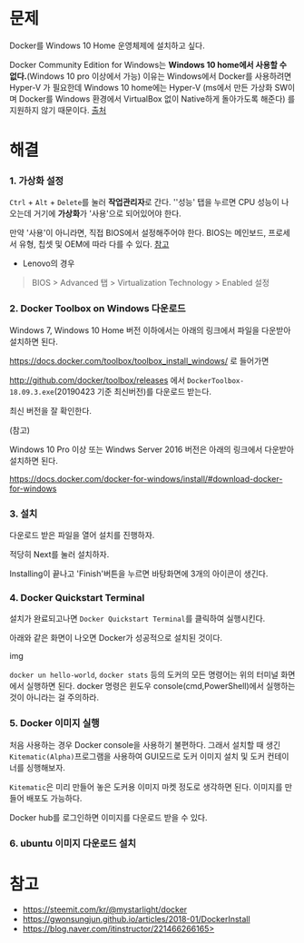 # 문제

Docker를 Windows 10 Home 운영체제에 설치하고 싶다.



Docker Community Edition for Windows는 **Windows 10 home에서 사용할 수 없다.**(Windows 10 pro 이상에서 가능) 이유는 Windows에서 Docker를 사용하려면 Hyper-V 가 필요한데 Windows 10 home에는 Hyper-V (ms에서 만든 가상화 SW이며 Docker를 Windows 환경에서 VirtualBox 없이 Native하게 돌아가도록 해준다) 를 지원하지 않기 때문이다. [출처](<https://gwonsungjun.github.io/articles/2018-01/DockerInstall>)







# 해결

### 1. 가상화 설정

`Ctrl` + `Alt` + `Delete`를 눌러 **작업관리자**로 간다. ''성능' 탭을 누르면 CPU 성능이 나오는데 거기에 **가상화**가 '사용'으로 되어있어야 한다. 

만약 '사용'이 아니라면, 직접 BIOS에서 설정해주어야 한다. BIOS는  메인보드, 프로세서 유형, 칩셋 및 OEM에 따라 다를 수 있다. [참고](<https://support.bluestacks.com/hc/ko/articles/115003910391-%EB%82%B4-PC%EC%97%90%EC%84%9C-%EA%B0%80%EC%83%81%ED%99%94-VT-%EB%A5%BC-%ED%99%9C%EC%84%B1%ED%99%94%ED%95%98%EB%A0%A4%EB%A9%B4-%EC%96%B4%EB%96%BB%EA%B2%8C%ED%95%A9%EB%8B%88%EA%B9%8C->)

- Lenovo의 경우

> BIOS > Advanced 탭  > Virtualization Technology > Enabled 설정



### 2. Docker Toolbox on Windows 다운로드

Windows 7, Windows 10 Home 버전 이하에서는 아래의 링크에서 파일을 다운받아 설치하면 된다.

<https://docs.docker.com/toolbox/toolbox_install_windows/> 로 들어가면

http://github.com/docker/toolbox/releases 에서 `DockerToolbox-18.09.3.exe`(20190423 기준 최신버전)를 다운로드 받는다.

최신 버전을 잘 확인한다.



(참고)

Windows 10 Pro 이상 또는 Windws Server 2016 버전은 아래의 링크에서 다운받아 설치하면 된다.

<https://docs.docker.com/docker-for-windows/install/#download-docker-for-windows>



### 3. 설치

다운로드 받은 파일을 열어 설치를 진행하자.

적당히 Next를 눌러 설치하자.

Installing이 끝나고 'Finish'버튼을 누르면 바탕화면에 3개의 아이콘이 생긴다.



### 4. Docker Quickstart Terminal

설치가 완료되고나면 `Docker Quickstart Terminal`를 클릭하여 실행시킨다.

아래와 같은 화면이 나오면 Docker가 성공적으로 설치된 것이다.

img



`docker un hello-world`, `docker stats` 등의 도커의 모든 명령어는 위의 터미널 화면에서 실행하면 된다. docker 명령은 윈도우 console(cmd,PowerShell)에서 실행하는 것이 아니라는 걸 주의하라.



### 5. Docker 이미지 실행

처음 사용하는 경우 Docker console을 사용하기 불편하다. 그래서 설치할 때 생긴  `Kitematic(Alpha)`프로그램을 사용하여 GUI모드로 도커 이미지 설치 및 도커 컨테이너를 싱행해보자.

`Kitematic`은 미리 만들어 놓은 도커용 이미지 마켓 정도로 생각하면 된다. 이미지를 만들어 배포도 가능하다.

Docker hub를 로그인하면 이미지를 다운로드 받을 수 있다.





### 6. ubuntu 이미지 다운로드 설치





















# 참고

- <https://steemit.com/kr/@mystarlight/docker>
- <https://gwonsungjun.github.io/articles/2018-01/DockerInstall>
- https://blog.naver.com/itinstructor/221466266165>

